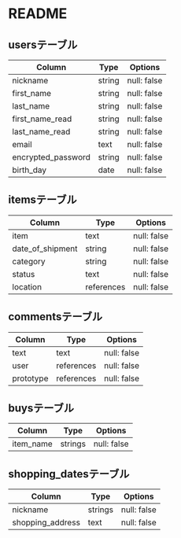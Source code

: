 # README

## usersテーブル

| Column                 | Type    | Options     |
| ---------------------- | ------- | ------------|
| nickname               | string  | null: false |
| first_name             | string  | null: false |
| last_name              | string  | null: false |
| first_name_read        | string  | null: false |
| last_name_read         | string  | null: false |
| email                  | text    | null: false |
| encrypted_password     | string  | null: false |
| birth_day              | date    | null: false |

## itemsテーブル

| Column           | Type          | Options     |
| -----------      | ------------- | ----------- |
| item             | text          | null: false |
| date_of_shipment | string        | null: false |
| category         | string        | null: false | 
| status           | text          | null: false |
| location         | references    | null: false |

## commentsテーブル

| Column    | Type       | Options     |
| --------- | ---------- | ----------- |
| text      | text       | null: false |
| user      | references | null: false |
| prototype | references | null: false |

## buysテーブル

| Column    | Type       | Options     |
| --------- | ---------- | ----------- |
| item_name | strings    | null: false |

## shopping_datesテーブル

| Column           | Type       | Options     |
| ---------------- | ---------- | ----------- |
| nickname         | strings    | null: false |
| shopping_address | text       | null: false |
